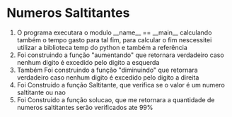 <h1> Numeros Saltitantes</h1>

<ol>
    <li>O programa executara o modulo __name__ == __main__ calculando também o tempo gasto para tal fim, para calcular o fim nescessitei utilizar a biblioteca temp do python e também a referência <a href="https://pt.stackoverflow.com/questions/97364/medir-o-tempo-de-execu%C3%A7%C3%A3o-de-uma-fun%C3%A7%C3%A3o"></a> </li>
    <li>Foi construindo a função "aumentando"
     que retornara verdadeiro caso nenhum digito é excedido pelo digito a esquerda</li>
    <li>Também Foi construindo a função "diminuindo"
     que retornara verdadeiro caso nenhum digito é excedido pelo digito a direita</li>
    <li>Foi Construido a função Saltitante, que verifica se o valor é um numero saltitante ou nao</li>
    <li>Foi Construido a função solucao, que me retornara a quantidade de numeros saltitantes serão verificados ate 99%</li>
    
</ol>
